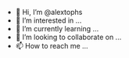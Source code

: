 - 👋 Hi, I’m @alextophs
- 👀 I’m interested in ...
- 🌱 I’m currently learning ...
- 💞️ I’m looking to collaborate on ...
- 📫 How to reach me ...

<!---
alextophs/alextophs is a ✨ special ✨ repository because its `README.md` (this file) appears on your GitHub profile.
You can click the Preview link to take a look at your changes.
--->
